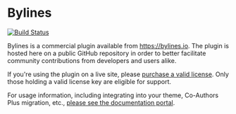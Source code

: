 Bylines
=======

[![Build Status](https://travis-ci.org/danielbachhuber/bylines.svg?branch=master)](https://travis-ci.org/danielbachhuber/bylines)

Bylines is a commercial plugin available from https://bylines.io. The plugin is hosted here on a public GitHub repository in order to better facilitate community contributions from developers and users alike.

If you're using the plugin on a live site, please [purchase a valid license](https://bylines.io). Only those holding a valid license key are eligible for support.

For usage information, including integrating into your theme, Co-Authors Plus migration, etc., [please see the documentation portal](https://bylines.io/docs/).
